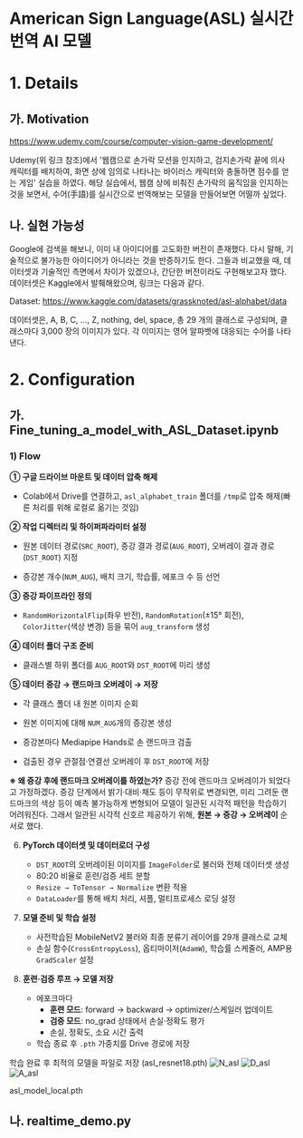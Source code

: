 # American Sign Language(ASL) 실시간 번역 AI 모델

# 1. Details
## 가. Motivation
https://www.udemy.com/course/computer-vision-game-development/

Udemy(위 링크 참조)에서 '웹캠으로 손가락 모션을 인지하고, 검지손가락 끝에 의사 캐릭터를 배치하여, 화면 상에 임의로 나타나는 바이러스 캐릭터와 충돌하면 점수를 얻는 게임' 실습을 하였다. 해당 실습에서, 웹캠 상에 비춰진 손가락의 움직임을 인지하는 것을 보면서, 수어(手語)를 실시간으로 번역해보는 모델을 만들어보면 어떨까 싶었다.

## 나. 실현 가능성
Google에 검색을 해보니, 이미 내 아이디어를 고도화한 버전이 존재했다. 다시 말해, 기술적으로 불가능한 아이디어가 아니라는 것을 반증하기도 한다. 그들과 비교했을 때, 데이터셋과 기술적인 측면에서 차이가 있겠으나, 간단한 버전이라도 구현해보고자 했다. 데이터셋은 Kaggle에서 발췌해왔으며, 링크는 다음과 같다.

Dataset: https://www.kaggle.com/datasets/grassknoted/asl-alphabet/data

데이터셋은, A, B, C, ..., Z, nothing, del, space, 총 29 개의 클래스로 구성되며, 클래스마다 3,000 장의 이미지가 있다. 각 이미지는 영어 알파벳에 대응되는 수어를 나타낸다.

# 2. Configuration
## 가. Fine_tuning_a_model_with_ASL_Dataset.ipynb
### 1) Flow
**① 구글 드라이브 마운트 및 데이터 압축 해제**  
- Colab에서 Drive를 연결하고, `asl_alphabet_train` 폴더를 `/tmp`로 압축 해제(빠른 처리를 위해 로컬로 옮기는 것임)

**② 작업 디렉터리 및 하이퍼파라미터 설정**  
- 원본 데이터 경로(`SRC_ROOT`), 증강 결과 경로(`AUG_ROOT`), 오버레이 결과 경로(`DST_ROOT`) 지정

- 증강본 개수(`NUM_AUG`), 배치 크기, 학습률, 에포크 수 등 선언

**③ 증강 파이프라인 정의**  
- `RandomHorizontalFlip`(좌우 반전), `RandomRotation`(±15° 회전), `ColorJitter`(색상 변경) 등을 묶어 `aug_transform` 생성

**④ 데이터 폴더 구조 준비**  
- 클래스별 하위 폴더를 `AUG_ROOT`와 `DST_ROOT`에 미리 생성

**⑤ 데이터 증강 → 랜드마크 오버레이 → 저장**  
- 각 클래스 폴더 내 원본 이미지 순회  
   
- 원본 이미지에 대해 `NUM_AUG`개의 증강본 생성  

- 증강본마다 Mediapipe Hands로 손 랜드마크 검출  

- 검출된 경우 관절점·연결선 오버레이 후 `DST_ROOT`에 저장

**※ 왜 증강 후에 랜드마크 오버레이를 하였는가?**
증강 전에 랜드마크 오버레이가 되었다고 가정하겠다. 증강 단계에서 밝기·대비·채도 등이 무작위로 변경되면, 미리 그려둔 랜드마크의 색상 등이 예측 불가능하게 변형되어 모델이 일관된 시각적 패턴을 학습하기 어려워진다. 그래서 일관된 시각적 신호르 제공하기 위해, **원본 → 증강 → 오버레이** 순서로 했다.

6. **PyTorch 데이터셋 및 데이터로더 구성**  
   - `DST_ROOT`의 오버레이된 이미지를 `ImageFolder`로 불러와 전체 데이터셋 생성  
   - 80:20 비율로 훈련/검증 세트 분할  
   - `Resize → ToTensor → Normalize` 변환 적용  
   - `DataLoader`를 통해 배치 처리, 셔플, 멀티프로세스 로딩 설정

7. **모델 준비 및 학습 설정**  
   - 사전학습된 MobileNetV2 불러와 최종 분류기 레이어를 29개 클래스로 교체  
   - 손실 함수(`CrossEntropyLoss`), 옵티마이저(`AdamW`), 학습률 스케줄러, AMP용 `GradScaler` 설정

8. **훈련·검증 루프 → 모델 저장**  
   - 에포크마다  
     - **훈련 모드**: forward → backward → optimizer/스케일러 업데이트  
     - **검증 모드**: no_grad 상태에서 손실·정확도 평가  
     - 손실, 정확도, 소요 시간 출력  
   - 학습 종료 후 `.pth` 가중치를 Drive 경로에 저장


학습 완료 후 최적의 모델을 파일로 저장 (asl_resnet18.pth)
![N_asl](https://github.com/user-attachments/assets/1d5753e7-576b-4b40-b542-c1c58b78b24c)
![D_asl](https://github.com/user-attachments/assets/a922c6c5-6a75-47c8-bac9-ef9346a13bbe)
![A_asl](https://github.com/user-attachments/assets/b961f4a2-c6ed-4043-b78f-3790594ab68f)



asl_model_local.pth
## 나. realtime_demo.py
